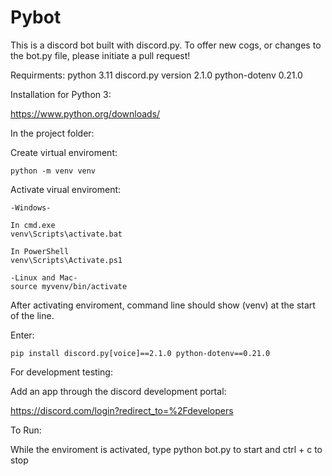 # Pybot

This is a discord bot built with discord.py. To offer new cogs, or changes to the bot.py file, please initiate a pull request!

Requirments:
python 3.11
discord.py version 2.1.0
python-dotenv 0.21.0

Installation for Python 3:

https://www.python.org/downloads/

In the project folder:

  Create virtual enviroment:

    python -m venv venv

  Activate virual enviroment:

    -Windows-

    In cmd.exe
    venv\Scripts\activate.bat

    In PowerShell
    venv\Scripts\Activate.ps1

    -Linux and Mac-
    source myvenv/bin/activate

After activating enviroment, command line should show (venv) at the start of the line.

Enter:

    pip install discord.py[voice]==2.1.0 python-dotenv==0.21.0

For development testing:

Add an app through the discord development portal:

https://discord.com/login?redirect_to=%2Fdevelopers

To Run:

  While the enviroment is activated, type python bot.py to start and ctrl + c to stop

